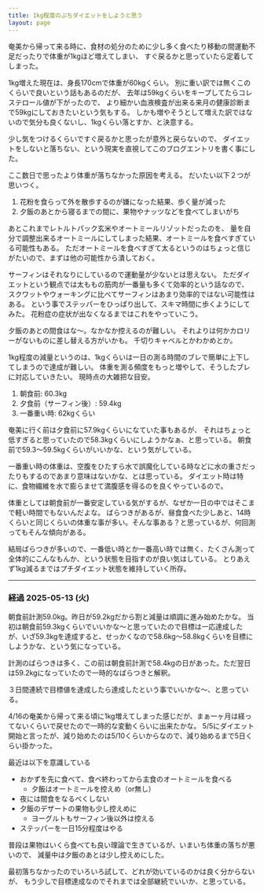 ```yaml
---
title: 1kg程度のぷちダイエットをしようと思う
layout: page
---
```

奄美から帰って来る時に、食材の処分のために少し多く食べたり移動の間運動不足だったりで体重が1kgほど増えてしまい、
すぐ戻るかと思っていたら定着してしまった。

1kg増えた現在は、身長170cmで体重が60kgくらい。
別に重い訳では無くこのくらいで良いという話もあるのだが、
去年は59kgくらいをキープしてたらコレステロール値が下がったので、
より細かい血液検査が出来る来月の健康診断まで59kgにしておきたいという気もする。
しかも増やそうとして増えた訳ではないので気分も良くないし、1kgくらい落とすか、と決意する。

少し気をつけるくらいですぐ戻るかと思ったが意外と戻らないので、
ダイエットをしないと落ちない、という現実を直視してこのブログエントリを書く事にした。

ここ数日で思ったより体重が落ちなかった原因を考える。
だいたい以下２つが思いつく。

1. 花粉を食らって外を散歩するのが嫌になった結果、歩く量が減った
2. 夕飯のあとから寝るまでの間に、果物やナッツなどを食べてしまいがち

あとこれまでレトルトパック玄米やオートミールリゾットだったのを、
量を自分で調整出来るオートミールにしてしまった結果、オートミールを食べすぎている可能性もある。
ただオートミールを食べすぎて太るというのはちょっと信じがたいので、まずは他の可能性から潰しておく。

サーフィンはそれなりにしているので運動量が少ないとは思えない。
ただダイエットという観点では太ももの筋肉が一番量も多くて効率的という話なので、
スクワットやウォーキングに比べてサーフィンはあまり効率的ではない可能性はある。
という事でステッパーをひっぱり出して、スキマ時間に歩くようにしてみた。
花粉症の症状が出なくなるまではこれをやっていこう。

夕飯のあとの間食はな〜。なかなか控えるのが難しい。
それよりは何かカロリーがないものに差し替える方がいかも。
千切りキャベルとかわかめとか。

1kg程度の減量というのは、1kgくらいは一日の測る時間のブレで簡単に上下してしまうので達成が難しい。
体重を測る頻度をもっと増やして、そうしたブレに対応していきたい。
現時点の大雑把な目安。

1. 朝食前: 60.3kg
2. 夕食前（サーフィン後）: 59.4kg
3. 一番重い時: 62kgくらい

奄美に行く前は夕食前に57.9kgくらいになていた事もあるが、
それはちょっと低すぎると思っていたので58.3kgくらいにしようかなぁ、と思っている。
朝食前で59.3〜59.5kgくらいがいいかな、という気がしている。

一番重い時の体重は、空腹をひたすら水で誤魔化している時などに水の重さだったりもするのであまり意味はないかな、とは思っている。
ダイエット時は特に、食物繊維を水で膨らませて満腹感を得るのを良くやっているので。

体重としては朝食前が一番安定している気がするが、なぜか一日の中ではそこまで軽い時間でもないんだよな。
ばらつきがあるが、昼食食べた少しあと、14時くらいと同じくらいの体重な事が多い。そんな事ある？と思っているが、何回測ってもそんな傾向がある。

結局ばらつきが多いので、一番低い時とか一番高い時では無く、たくさん測って全体的にこんなもんか、という状態を目指すのが良い気はしている。
とりあえず1kg減るまではプチダイエット状態を維持していく所存。

----

### 経過 2025-05-13 (火)

朝食前計測59.0kg。昨日が59.2kgだから割と減量は順調に進み始めたかな。
当初は朝食前59.3kgくらいでいいかな〜と思っていたので目標は一応達成したが、いざ59.3kgを達成すると、せっかくなので58.6kg〜58.8kgくらいを目標にしようかな、という気になっている。

計測のばらつきは多く、この前は朝食前計測で58.4kgの日があった。ただ翌日は59.2kgになっていたので一時的なばらつきと解釈。

３日間連続で目標値を達成したら達成したという事でいいかな〜、と思っている。

4/16の奄美から帰って来る頃に1kg増えてしまった感じだが、まぁ一ヶ月は経ってないくらいで戻せたので一時的な変動くらいに出来たかな。
5/5にダイエット開始と言ったが、減り始めたのは5/10くらいからなので、減り始めるまで5日くらい掛かった。

最近は以下を意識している

- おかずを先に食べて、食べ終わってから主食のオートミールを食べる
  - 夕飯はオートミールを控えめ（or無し）
- 夜には間食をなるべくしない
- 夕飯のデザートの果物も少し控えめに
  - ヨーグルトもサーフィン後以外は控える
- ステッパーを一日15分程度はやる

普段は果物はいくら食べても良い理論で生きているが、いまいち体重の落ちが悪いので、
減量中は夕飯のあとは少し控えめにした。

最初落ちなかったのでいろいろ試して、どれが効いているのかは良く分からないが、
もう少しで目標達成なのでそれまでは全部継続でいいか、と思っている。